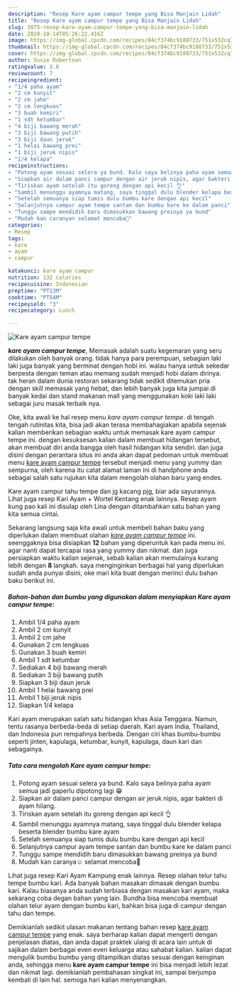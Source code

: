 ```yaml
---
description: "Resep Kare ayam campur tempe yang Bisa Manjain Lidah"
title: "Resep Kare ayam campur tempe yang Bisa Manjain Lidah"
slug: 3075-resep-kare-ayam-campur-tempe-yang-bisa-manjain-lidah
date: 2020-10-14T05:26:22.416Z
image: https://img-global.cpcdn.com/recipes/04cf374bc9188733/751x532cq70/kare-ayam-campur-tempe-foto-resep-utama.jpg
thumbnail: https://img-global.cpcdn.com/recipes/04cf374bc9188733/751x532cq70/kare-ayam-campur-tempe-foto-resep-utama.jpg
cover: https://img-global.cpcdn.com/recipes/04cf374bc9188733/751x532cq70/kare-ayam-campur-tempe-foto-resep-utama.jpg
author: Susie Robertson
ratingvalue: 3.6
reviewcount: 7
recipeingredient:
- "1/4 paha ayam"
- "2 cm kunyit"
- "2 cm jahe"
- "2 cm lengkuas"
- "3 buah kemiri"
- "1 sdt ketumbar"
- "4 biji bawang merah"
- "3 biji bawang putih"
- "3 biji daun jeruk"
- "1 helai bawang prei"
- "1 biji jeruk nipis"
- "1/4 kelapa"
recipeinstructions:
- "Potong ayam sesuai selera ya bund. Kalo saya belinya paha ayam semua jadi gaperlu dipotong lagi 😁"
- "Siapkan air dalam panci campur dengan air jeruk nipis, agar bakteri di ayam hilang."
- "Tiriskan ayam setelah itu goreng dengan api kecil 👌"
- "Sambil menunggu ayamnya matang, saya tinggal dulu blender kelapa beserta blender bumbu kare ayam"
- "Setelah semuanya siap tumis dulu bumbu kare dengan api kecil"
- "Selanjutnya campur ayam tempe santan dan bumbu kare ke dalam panci"
- "Tunggu sampe mendidih baru dimasukkan bawang preinya ya bund"
- "Mudah kan caranya☺ selamat mencoba🥰"
categories:
- Resep
tags:
- kare
- ayam
- campur

katakunci: kare ayam campur 
nutrition: 132 calories
recipecuisine: Indonesian
preptime: "PT13M"
cooktime: "PT54M"
recipeyield: "3"
recipecategory: Lunch

---
```



![Kare ayam campur tempe](https://img-global.cpcdn.com/recipes/04cf374bc9188733/751x532cq70/kare-ayam-campur-tempe-foto-resep-utama.jpg)

<b><i>kare ayam campur tempe</i></b>, Memasak adalah suatu kegemaran yang seru dilakukan oleh banyak orang. tidak hanya para perempuan, sebagian laki laki juga banyak yang berminat dengan hobi ini. walau hanya untuk sekedar berpesta dengan teman atau memang sudah menjadi hobi dalam dirinya. tak heran dalam dunia restoran sekarang tidak sedikit ditemukan pria dengan skill memasak yang hebat, dan lebih banyak juga kita jumpai di banyak kedai dan stand makanan mall yang menggunakan koki laki laki sebagai juru masak terbaik nya.

Oke, kita awali ke hal resep menu <i>kare ayam campur tempe</i>. di tengah tengah rutinitas kita, bisa jadi akan terasa membahagiakan apabila sejenak kalian memberikan sebagian waktu untuk memasak kare ayam campur tempe ini. dengan kesuksesan kalian dalam membuat hidangan tersebut, akan membuat diri anda bangga oleh hasil hidangan kita sendiri. dan juga disini dengan perantara situs ini anda akan dapat pedoman untuk membuat menu <u>kare ayam campur tempe</u> tersebut menjadi menu yang yummy dan sempurna, oleh karena itu catat alamat laman ini di handphone anda sebagai salah satu rujukan kita dalam mengolah olahan baru yang endes.

Kare ayam campur tahu tempe dan jg kacang pjg, biar ada sayurannya. Lihat juga resep Kari Ayam + Wortel Kentang enak lainnya. Resep ayam kung pao kali ini disulap oleh Lina dengan ditambahkan satu bahan yang kita semua cintai.


Sekarang langsung saja kita awali untuk membeli bahan baku yang diperlukan dalam membuat olahan <u><i>kare ayam campur tempe</i></u> ini. seenggaknya bisa disiapkan <b>12</b> bahan yang diperuntuk kan pada menu ini. agar nanti dapat tercapai rasa yang yummy dan nikmat. dan juga persiapkan waktu kalian sejenak, sebab kalian akan memulainya kurang lebih dengan <b>8</b> langkah. saya menginginkan berbagai hal yang diperlukan sudah anda punyai disini, oke mari kita buat dengan merinci dulu bahan baku berikut ini.

<!--inarticleads1-->

##### Bahan-bahan dan bumbu yang digunakan dalam menyiapkan Kare ayam campur tempe:

1. Ambil 1/4 paha ayam
1. Ambil 2 cm kunyit
1. Ambil 2 cm jahe
1. Gunakan 2 cm lengkuas
1. Gunakan 3 buah kemiri
1. Ambil 1 sdt ketumbar
1. Sediakan 4 biji bawang merah
1. Sediakan 3 biji bawang putih
1. Siapkan 3 biji daun jeruk
1. Ambil 1 helai bawang prei
1. Ambil 1 biji jeruk nipis
1. Siapkan 1/4 kelapa


Kari ayam merupakan salah satu hidangan khas Asia Tenggara. Namun, tentu rasanya berbeda-beda di setiap daerah. Kari ayam India, Thailand, dan Indonesia pun rempahnya berbeda. Dengan ciri khas bumbu-bumbu seperti jinten, kapulaga, ketumbar, kunyit, kapulaga, daun kari dan sebagainya. 

<!--inarticleads2-->

##### Tata cara mengolah Kare ayam campur tempe:

1. Potong ayam sesuai selera ya bund. Kalo saya belinya paha ayam semua jadi gaperlu dipotong lagi 😁
1. Siapkan air dalam panci campur dengan air jeruk nipis, agar bakteri di ayam hilang.
1. Tiriskan ayam setelah itu goreng dengan api kecil 👌
1. Sambil menunggu ayamnya matang, saya tinggal dulu blender kelapa beserta blender bumbu kare ayam
1. Setelah semuanya siap tumis dulu bumbu kare dengan api kecil
1. Selanjutnya campur ayam tempe santan dan bumbu kare ke dalam panci
1. Tunggu sampe mendidih baru dimasukkan bawang preinya ya bund
1. Mudah kan caranya☺ selamat mencoba🥰


Lihat juga resep Kari Ayam Kampung enak lainnya. Resep olahan telur tahu tempe bumbu kari. Ada banyak bahan masakan dimasak dengan bumbu kari. Kalau biasanya anda sudah terbiasa dengan masakan kari ayam, maka sekarang coba degan bahan yang lain. Bundha bisa mencoba membuat olahan telur ayam dengan bumbu kari, bahkan bisa juga di campur dengan tahu dan tempe. 

Demikianlah sedikit ulasan makanan tentang bahan resep <u>kare ayam campur tempe</u> yang enak. saya berharap kalian dapat mengerti dengan penjelasan diatas, dan anda dapat praktek ulang di acara lain untuk di sajikan dalam berbagai even even keluarga atau sahabat kalian. kalian dapat mengulik bumbu bumbu yang ditampilkan diatas sesuai dengan keinginan anda, sehingga menu <b>kare ayam campur tempe</b> ini bisa menjadi lebih lezat dan nikmat lagi. demikianlah pembahasan singkat ini, sampai berjumpa kembali di lain hal. semoga hari kalian menyenangkan.
